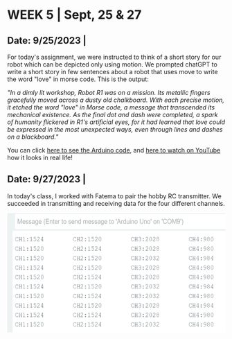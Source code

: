 # WEEK 5 | Sept, 25 & 27

## Date: 9/25/2023 |

For today's assignment, we were instructed to think of a short story for our robot which can be depicted only using motion. We prompted chatGPT to write a short story in few sentences about a robot that uses move to write the word "love" in morse code. This is the output:

_"In a dimly lit workshop, Robot R1 was on a mission. Its metallic fingers gracefully moved across a dusty old chalkboard. With each precise motion, it etched the word "love" in Morse code, a message that transcended its mechanical existence. As the final dot and dash were completed, a spark of humanity flickered in R1's artificial eyes, for it had learned that love could be expressed in the most unexpected ways, even through lines and dashes on a blackboard."_

 You can click [here to see the Arduino code](code/love.ino), and [here to watch on YouTube](https://youtube.com/shorts/ZL0ev7xhc8I?feature=share) how it looks in real life!

 ## Date: 9/27/2023 |

In today's class, I worked with Fatema to pair the hobby RC transmitter. We succeeded in transmitting and receiving data for the four different channels. 

 <img src="media/radio_arduino.png" height ="275" /> 